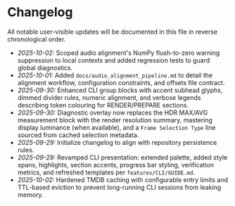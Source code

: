 # Changelog

All notable user-visible updates will be documented in this file in reverse chronological order.

- *2025-10-02:* Scoped audio alignment's NumPy flush-to-zero warning suppression to local contexts and added regression tests to guard global diagnostics.
- *2025-10-01:* Added `docs/audio_alignment_pipeline.md` to detail the alignment workflow, configuration constraints, and offsets file contract.
- *2025-09-30:* Enhanced CLI group blocks with accent subhead glyphs, dimmed divider rules, numeric alignment, and verbose legends describing token colouring for RENDER/PREPARE sections.
- *2025-09-30:* Diagnostic overlay now replaces the HDR MAX/AVG measurement block with the render resolution summary, mastering display luminance (when available), and a `Frame Selection Type` line sourced from cached selection metadata.
- *2025-09-29:* Initialize changelog to align with repository persistence rules.
- *2025-09-29:* Revamped CLI presentation: extended palette, added style spans, highlights, section accents, progress bar styling, verification metrics, and refreshed templates per `features/CLI/GUIDE.md`.
- *2025-10-02:* Hardened TMDB caching with configurable entry limits and TTL-based eviction to prevent long-running CLI sessions from leaking memory.
